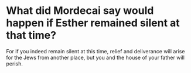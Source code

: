 # What did Mordecai say would happen if Esther remained silent at that time?

For if you indeed remain silent at this time, relief and deliverance will arise for the Jews from another place, but you and the house of your father will perish.
